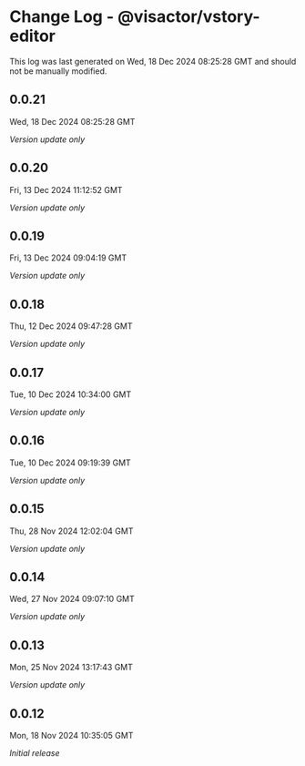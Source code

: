 # Change Log - @visactor/vstory-editor

This log was last generated on Wed, 18 Dec 2024 08:25:28 GMT and should not be manually modified.

## 0.0.21
Wed, 18 Dec 2024 08:25:28 GMT

_Version update only_

## 0.0.20
Fri, 13 Dec 2024 11:12:52 GMT

_Version update only_

## 0.0.19
Fri, 13 Dec 2024 09:04:19 GMT

_Version update only_

## 0.0.18
Thu, 12 Dec 2024 09:47:28 GMT

_Version update only_

## 0.0.17
Tue, 10 Dec 2024 10:34:00 GMT

_Version update only_

## 0.0.16
Tue, 10 Dec 2024 09:19:39 GMT

_Version update only_

## 0.0.15
Thu, 28 Nov 2024 12:02:04 GMT

_Version update only_

## 0.0.14
Wed, 27 Nov 2024 09:07:10 GMT

_Version update only_

## 0.0.13
Mon, 25 Nov 2024 13:17:43 GMT

_Version update only_

## 0.0.12
Mon, 18 Nov 2024 10:35:05 GMT

_Initial release_

